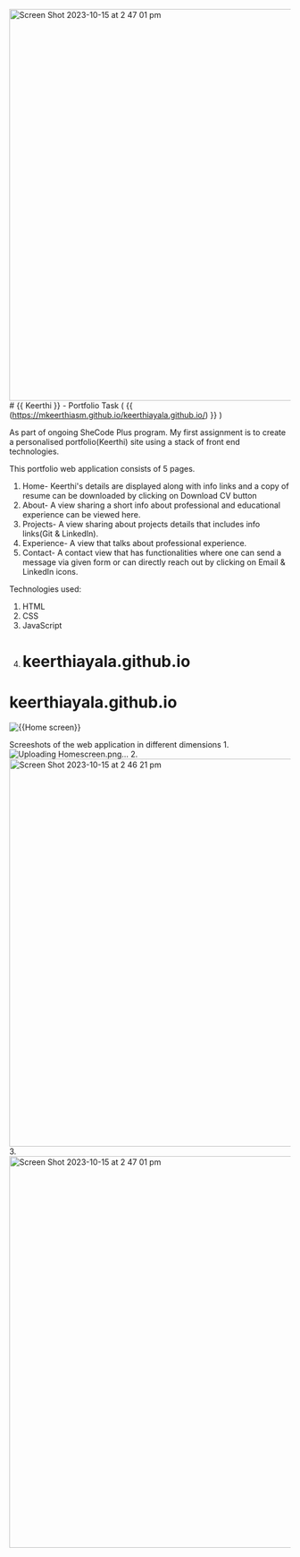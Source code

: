 <img width="700" alt="Screen Shot 2023-10-15 at 2 47 01 pm" src="https://github.com/mkeerthiasm/keerthiayala.github.io/assets/147217244/2b1ff01a-ecfe-47db-b688-6fd4498f0449"># {{ Keerthi }} - Portfolio Task
( {{ (https://mkeerthiasm.github.io/keerthiayala.github.io/) }} )

As part of ongoing SheCode Plus program. My first assignment is to create a personalised portfolio(Keerthi) site using a stack of front end technologies.

This portfolio web application consists of 5 pages.

1. Home-  Keerthi's details are displayed along with info links and a copy of resume can be downloaded by clicking on Download CV button
2. About- A view sharing a short info about professional and educational experience can be viewed here.
3. Projects- A view sharing about projects details that includes info links(Git & LinkedIn).
4. Experience- A view that talks about professional experience.
5. Contact- A contact view that has functionalities where one can send a message via given form or can directly reach out by clicking on Email & LinkedIn icons.

Technologies used:
1. HTML
2. CSS
3. JavaScript
4. # keerthiayala.github.io
# keerthiayala.github.io
![ {{Home screen}}]( {{./Images/}})


Screeshots of the web application in different dimensions
1.![Uploading Homescreen.png…]()
2.<img width="693" alt="Screen Shot 2023-10-15 at 2 46 21 pm" src="https://github.com/mkeerthiasm/keerthiayala.github.io/assets/147217244/7353492a-7a8f-4650-81f9-28678d58079a">
3.<img width="700" alt="Screen Shot 2023-10-15 at 2 47 01 pm" src="https://github.com/mkeerthiasm/keerthiayala.github.io/assets/147217244/dcc66acf-2867-4f32-b177-1ef4351ab975">


